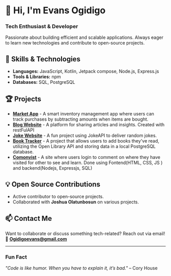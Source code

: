 # 👋 Hi, I'm Evans Ogidigo  
### Tech Enthusiast & Developer  

Passionate about building efficient and scalable applications. Always eager to learn new technologies and contribute to open-source projects.  

## 🚀 Skills & Technologies  
- **Languages:** JavaScript, Kotlin, Jetpack compose, Node.js, Express.js  
- **Tools & Libraries:** npm  
- **Databases:** SQL, PostgreSQL  

## 🏆 Projects  
- **[Market App](https://github.com/Goheg/MarketApp)** - A smart inventory management app where users can track purchases by subtracting amounts when items are bought.  
- **[Blog Website](https://github.com/Goheg/simple-Blog-website)** - A platform for sharing articles and insights. Created with restFulAPI 
- **[Joke Website](https://github.com/Goheg/JokeApi)** - A fun project using JokeAPI to deliver random jokes.  
- **[Book Tracker](https://github.com/Goheg/book-tracker.git)** - A project that allows users to add books they've read, utilizing the Open Library API and storing data in a local PostgreSQL database.
- **[Comonvist](https://github.com/Goheg/Comonvist.git)** - A site where users login to comment on where they have visited for other to see and learn. Done using Fontend(HTML, CSS, JS ) and backend(Nodejs, Expressjs, SQL)

## 💡 Open Source Contributions  
- Active contributor to open-source projects.  
- Collaborated with **Joshua Olatunbosun** on various projects.  

## 📫 Contact Me  
Want to collaborate or discuss something tech-related? Reach out via email!  
📧 **Ogidigoevans@gmail.com**  

---

### Fun Fact  
_"Code is like humor. When you have to explain it, it’s bad."_ – Cory House  

<!---
Goheg/Goheg is a ✨ special ✨ repository because its `README.md` (this file) appears on your GitHub profile.
You can click the Preview link to take a look at your changes.
--->
